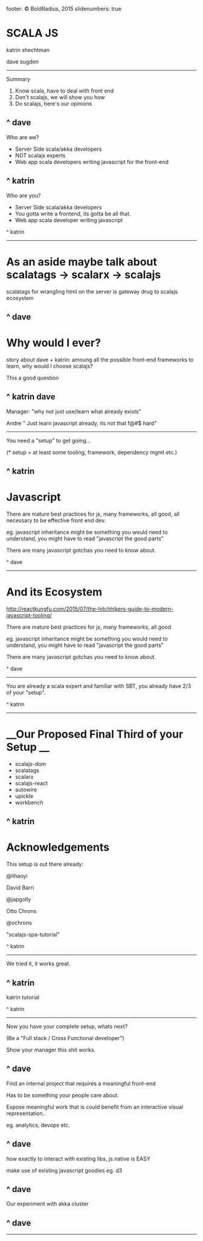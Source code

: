 footer: © BoldRadius, 2015
slidenumbers: true

# __SCALA JS__

katrin shechtman

dave sugden

---
Summary

1. Know scala, have to deal with front end
2. Don't scalajs, we will show you how
3. Do scalajs, here's our opinions

^ dave
---

Who are we?

* Server Side scala/akka developers
* NOT scalajs experts 
* Web app scala developers writing javascript for the front-end 

^ katrin
---

Who are you?

* Server Side scala/akka  developers
* You gotta write a frontend, its gotta be all that. 
* Web app scala developer writing javascript

^ katrin

---
# __As an aside maybe talk about scalatags -> scalarx -> scalajs__

scalatags for wrangling html on the server is gateway drug to scalajs ecosystem

^ dave
---

# __Why would I ever?__

story about dave + katrin: amoung all the possible front-end frameworks
to learn, why would I choose scalajs?

This a good question

^ katrin dave
---

Manager: "why not just use/learn what already exists"

Andre " Just learn javascript already, its not that f@#$ hard"


---

You need a "setup" to get going...

(* setup =  at least some tooling, framework, dependency mgmt etc.) 

^ katrin
---

# __Javascript__

There are mature best practices for js, many frameworks, all good, all necessary to be effective front end dev.

eg. javascript inheritance might be something you would need to understand, you might have to read "javascript the good parts"

There are many javascript gotchas you need to know about.

^ dave

---

# __And its Ecosystem__

http://reactkungfu.com/2015/07/the-hitchhikers-guide-to-modern-javascript-tooling/

There are mature best practices for js, many frameworks, all good

eg. javascript inheritance might be something you would need to understand, you might have to read "javascript the good parts"

There are many javascript gotchas you need to know about.

^ dave

---

You are already a scala expert and familiar with SBT, you already have 2/3 of your  "setup".
 
^ katrin 
 
---


# __Our Proposed Final Third of your Setup __

* scalajs-dom
* scalatags
* scalarx
* scalajs-react
* autowire
* upickle
* workbench

^ katrin
---

# __Acknowledgements__

This setup is out there already:

@lihaoyi



David Barri

@japgolly

Otto Chrons

@ochrons

"scalajs-spa-tutorial"

^ katrin

---

We tried it, it works great.

^ katrin
---

katrin tutorial

^ katrin

---


Now you have your complete setup, whats next?

(Be a "Full stack / Cross Functional developer")

Show your manager this shit works.

^ dave
---

Find an internal project that requires a meaningful front-end

Has to be something your people care about. 

Expose meaningful work that is could benefit from an interactive visual representation..

eg. analytics, devops etc.

^ dave
---

how exactly to interact with existing libs, js.native is EASY

make use of existing javascript goodies eg. d3

^ dave
---

Our experiment with akka cluster

^ dave
---

---


































